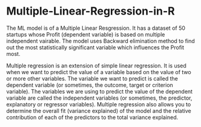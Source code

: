 # Multiple-Linear-Regression-in-R
The ML model is of a Multiple Linear Resgression. It has a dataset of 50 startups whose Profit (dependent variable) is based on multiple independent vairable. The model uses Backward elimination method to find out the most statistically significant variable which influences the Profit most.

Multiple regression is an extension of simple linear regression. It is used when we want to predict the value of a variable based on the value of two or more other variables. The variable we want to predict is called the dependent variable (or sometimes, the outcome, target or criterion variable). The variables we are using to predict the value of the dependent variable are called the independent variables (or sometimes, the predictor, explanatory or regressor variables).
Multiple regression also allows you to determine the overall fit (variance explained) of the model and the relative contribution of each of the predictors to the total variance explained.
